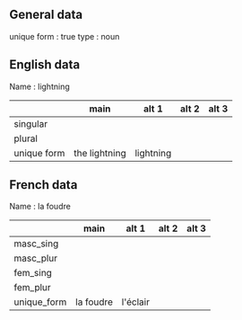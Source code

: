 ## General data

unique form : true
type : noun

## English data

Name : lightning

|             |     main      |   alt 1   | alt 2 | alt 3 |
| :---------- | :-----------: | :-------: | :---: | ----- |
| singular    |               |           |       |       |
| plural      |               |           |       |       |
| unique form | the lightning | lightning |       |       |

## French data

Name : la foudre

|             |   main    |  alt 1   | alt 2 | alt 3 |
| :---------- | :-------: | :------: | :---: | :---: |
| masc_sing   |           |          |       |       |
| masc_plur   |           |          |       |       |
| fem_sing    |           |          |       |       |
| fem_plur    |           |          |       |       |
| unique_form | la foudre | l'éclair |       |       |


